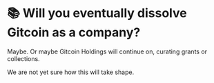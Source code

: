 # 📚 Will you eventually dissolve Gitcoin as a company?

Maybe. Or maybe Gitcoin Holdings will continue on, curating grants or collections.

We are not yet sure how this will take shape.
